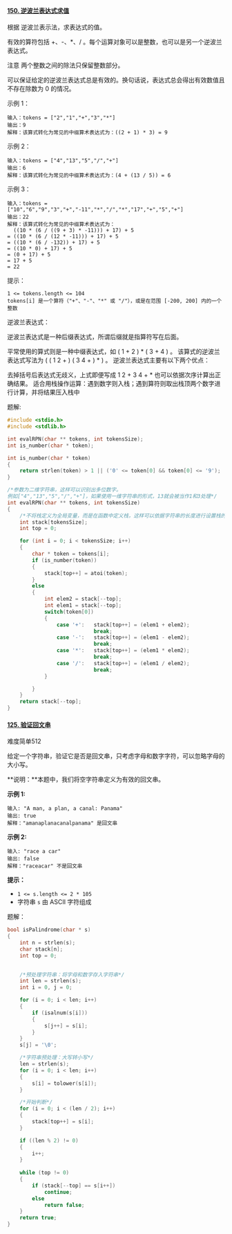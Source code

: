 #### [150. 逆波兰表达式求值](https://leetcode-cn.com/problems/evaluate-reverse-polish-notation/)

根据 逆波兰表示法，求表达式的值。

有效的算符包括 +、-、*、/ 。每个运算对象可以是整数，也可以是另一个逆波兰表达式。

注意 两个整数之间的除法只保留整数部分。

可以保证给定的逆波兰表达式总是有效的。换句话说，表达式总会得出有效数值且不存在除数为 0 的情况。

示例 1：
```
输入：tokens = ["2","1","+","3","*"]
输出：9
解释：该算式转化为常见的中缀算术表达式为：((2 + 1) * 3) = 9
```
示例 2：
```
输入：tokens = ["4","13","5","/","+"]
输出：6
解释：该算式转化为常见的中缀算术表达式为：(4 + (13 / 5)) = 6
```
示例 3：
```
输入：tokens = ["10","6","9","3","+","-11","*","/","*","17","+","5","+"]
输出：22
解释：该算式转化为常见的中缀算术表达式为：
  ((10 * (6 / ((9 + 3) * -11))) + 17) + 5
= ((10 * (6 / (12 * -11))) + 17) + 5
= ((10 * (6 / -132)) + 17) + 5
= ((10 * 0) + 17) + 5
= (0 + 17) + 5
= 17 + 5
= 22

```
提示：
```
1 <= tokens.length <= 104
tokens[i] 是一个算符（"+"、"-"、"*" 或 "/"），或是在范围 [-200, 200] 内的一个整数
```

逆波兰表达式：

逆波兰表达式是一种后缀表达式，所谓后缀就是指算符写在后面。

平常使用的算式则是一种中缀表达式，如 ( 1 + 2 ) * ( 3 + 4 ) 。
该算式的逆波兰表达式写法为 ( ( 1 2 + ) ( 3 4 + ) * ) 。
逆波兰表达式主要有以下两个优点：

去掉括号后表达式无歧义，上式即便写成 1 2 + 3 4 + * 也可以依据次序计算出正确结果。
适合用栈操作运算：遇到数字则入栈；遇到算符则取出栈顶两个数字进行计算，并将结果压入栈中

题解:

```c
#include <stdio.h>
#include <stdlib.h>

int evalRPN(char ** tokens, int tokensSize);
int is_number(char * token);

int is_number(char * token)
{
    return strlen(token) > 1 || ('0' <= token[0] && token[0] <= '9');
}

/*参数为二维字符串，这样可以识别出多位数字。
例如["4","13","5","/","+"]，如果使用一维字符串的形式，13就会被当作1和3处理*/
int evalRPN(char ** tokens, int tokensSize)
{
    /*不将栈定义为全局变量，而是在函数中定义栈，这样可以依据字符串的长度进行设置栈的大小。*/
    int stack[tokensSize];
    int top = 0;

    for (int i = 0; i < tokensSize; i++)
    {
        char * token = tokens[i];
        if (is_number(token))
        {
            stack[top++] = atoi(token);
        }
        else
        {
            int elem2 = stack[--top];
            int elem1 = stack[--top];
            switch(token[0])
            {
                case '+':   stack[top++] = (elem1 + elem2);
                            break;
                case '-':   stack[top++] = (elem1 - elem2);
                            break;
                case '*':   stack[top++] = (elem1 * elem2);
                            break;
                case '/':   stack[top++] = (elem1 / elem2);
                            break;
            }

        }
    }
    return stack[--top];
}
```

#### [125. 验证回文串](https://leetcode-cn.com/problems/valid-palindrome/)

难度简单512

给定一个字符串，验证它是否是回文串，只考虑字母和数字字符，可以忽略字母的大小写。

**说明：**本题中，我们将空字符串定义为有效的回文串。

**示例 1:**

```
输入: "A man, a plan, a canal: Panama"
输出: true
解释："amanaplanacanalpanama" 是回文串
```

**示例 2:**

```
输入: "race a car"
输出: false
解释："raceacar" 不是回文串
```

**提示：**

- `1 <= s.length <= 2 * 105`
- 字符串 `s` 由 ASCII 字符组成

题解：

```c
bool isPalindrome(char * s)
{
    int n = strlen(s);
    char stack[n];
    int top = 0;
    

    /*预处理字符串：将字母和数字存入字符串*/
    int len = strlen(s);
    int i = 0, j = 0;

    for (i = 0; i < len; i++)
    {
        if (isalnum(s[i]))
        {
            s[j++] = s[i];
        }
    }
    s[j] = '\0';

    /*字符串预处理：大写转小写*/
    len = strlen(s);
    for (i = 0; i < len; i++)
    {
        s[i] = tolower(s[i]);
    }

    /*开始判断*/
    for (i = 0; i < (len / 2); i++)
    {
        stack[top++] = s[i];
    }

    if ((len % 2) != 0)
    {
        i++;
    }
    
    while (top != 0)
    {
        if (stack[--top] == s[i++])
            continue;
        else
            return false;
    }
    return true;
}
```

